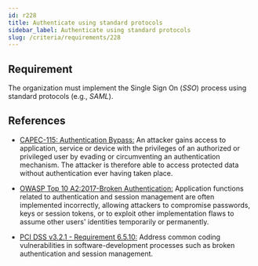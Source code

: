 ```yaml
---
id: r228
title: Authenticate using standard protocols
sidebar_label: Authenticate using standard protocols
slug: /criteria/requirements/228
---
```


## Requirement

The organization must implement the Single Sign On (*SSO*) process
using standard protocols (e.g., *SAML*).

## References

- [CAPEC-115: Authentication Bypass:](http://capec.mitre.org/data/definitions/115.html)
  An attacker gains access to application,
  service or device with the privileges
  of an authorized or privileged user
  by evading or circumventing
  an authentication mechanism.
  The attacker is therefore able
  to access protected data without authentication
  ever having taken place.

- [OWASP Top 10 A2:2017-Broken Authentication:](https://owasp.org/www-project-top-ten/OWASP_Top_Ten_2017/Top_10-2017_A2-Broken_Authentication)
  Application functions related to authentication
  and session management
  are often implemented incorrectly,
  allowing attackers to compromise passwords,
  keys or session tokens,
  or to exploit other implementation flaws
  to assume other users' identities
  temporarily or permanently.

- [PCI DSS v3.2.1 - Requirement 6.5.10:](https://www.pcisecuritystandards.org/documents/PCI_DSS_v3-2-1.pdf)
  Address common coding vulnerabilities
  in software-development processes
  such as broken authentication
  and session management.
